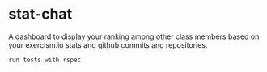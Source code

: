 stat-chat
===========

A dashboard to display your ranking among other class members based on your exercism.io stats and github commits and repositories.  

```
run tests with rspec
```

